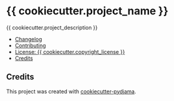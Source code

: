 # {{ cookiecutter.project_name }}

<!-- badge list -->
{{ cookiecutter.project_description }}

<!-- logo -->

- [Changelog](CHANGELOG.md)
- [Contributing](CONTRIBUTING.md)
- [License: {{ cookiecutter.copyright_license }}](LICENSE)
- [Credits](#credits)

## Credits
This project was created with [cookiecutter-pydjama](https://github.com/Pawamoy/cookiecutter-pydjama).
